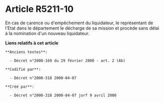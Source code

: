 # Article R5211-10

En cas de carence ou d'empêchement du liquidateur, le représentant de l'Etat dans le département le décharge de sa mission et
procède sans délai à la nomination d'un nouveau liquidateur.

**Liens relatifs à cet article**

	**Anciens textes**:

	  - Décret n°2000-169 du 29 février 2000 - art. 2 (Ab)

	**Codifié par**:

	  - Décret n°2000-318 2000-04-07

	**Créé par**:

	  - Décret n°2000-318 2000-04-07 jorf 9 avril 2000
